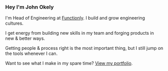 ### Hey I'm John Okely
I'm Head of Engineering at [Functionly](https://functionly.com/). I build and grow engineering cultures.

I get energy from building new skills in my team and forging products in new & better ways.

Getting people & process right is the most important thing, but I still jump on the tools whenever I can.

Want to see what I make in my spare time? [View my portfolio](https://johnok.com/portfolio).
